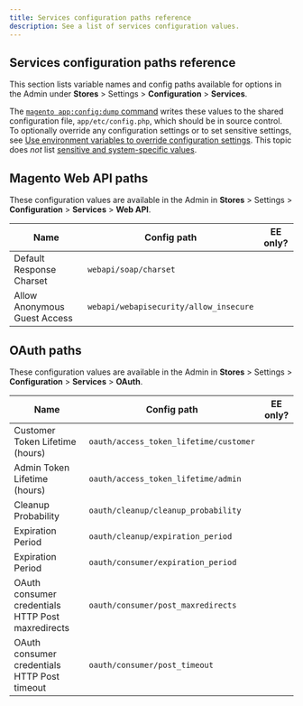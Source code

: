 ```yaml
---
title: Services configuration paths reference
description: See a list of services configuration values.
---
```


## Services configuration paths reference

This section lists variable names and config paths available for options in the Admin under **Stores** > Settings > **Configuration** > **Services**.

The [`magento app:config:dump` command](../cli/export-configuration.md) writes these values to the shared configuration file, `app/etc/config.php`, which should be in source control. To optionally override any configuration settings or to set sensitive settings, see [Use environment variables to override configuration settings](../reference/config-reference-var-name.html). This topic does _not_ list [sensitive and system-specific values](../reference/config-reference-sens.md).

## Magento Web API paths

These configuration values are available in the Admin in **Stores** > Settings > **Configuration** > **Services** > **Web API**.

Name  | Config path | EE only? |
|--------------|--------------|--------------|
Default Response Charset | `webapi/soap/charset` | <!-- ![Not EE-only][red-x] --> |
Allow Anonymous Guest Access | `webapi/webapisecurity/allow_insecure` | <!-- ![Not EE-only][red-x] --> |

## OAuth paths

These configuration values are available in the Admin in **Stores** > Settings > **Configuration** > **Services** > **OAuth**.

Name  | Config path | EE only? |
|--------------|--------------|--------------|
Customer Token Lifetime (hours) | `oauth/access_token_lifetime/customer` | <!-- ![Not EE-only][red-x] --> |
Admin Token Lifetime (hours) | `oauth/access_token_lifetime/admin` | <!-- ![Not EE-only][red-x] --> |
Cleanup Probability | `oauth/cleanup/cleanup_probability` | <!-- ![Not EE-only][red-x] --> |
Expiration Period | `oauth/cleanup/expiration_period` | <!-- ![Not EE-only][red-x] --> |
Expiration Period | `oauth/consumer/expiration_period` | <!-- ![Not EE-only][red-x] --> |
OAuth consumer credentials HTTP Post maxredirects | `oauth/consumer/post_maxredirects` | <!-- ![Not EE-only][red-x] --> |
OAuth consumer credentials HTTP Post timeout | `oauth/consumer/post_timeout` | <!-- ![Not EE-only][red-x] --> |

<!-- link definitions -->

[ee]: ../../assets/configuration/cloud_ee.png
[red-x]: ../../assets/configuration/red-x.png
